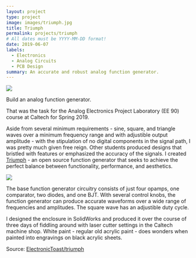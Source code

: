 ```yaml
---
layout: project
type: project
image: images/triumph.jpg
title: Triumph
permalink: projects/triumph
# All dates must be YYYY-MM-DD format!
date: 2019-06-07
labels:
  - Electronics
  - Analog Circuits
  - PCB Design
summary: An accurate and robust analog function generator.
---
```


<img class="ui image" src="{{ site.baseurl }}/images/triumph.jpg">

Build an analog function generator.

That was the task for the Analog Electronics Project Laboratory (EE 90) course at Caltech for Spring 2019.

Aside from several minimum requirements - sine, square, and triangle waves over a minimum frequency range and with adjustible output amplitude - with the stipulation of no digital components in the signal path, I was pretty much given free reign. Other students produced designs that bristled with features or emphasized the accuracy of the signals. I created [Triumph](https://github.com/ElectronicToast/triumph) - an open source function generator that seeks to achieve the perfect balance between functionality, performance, and aesthetics.

<img class="ui image" src="{{ site.baseurl }}/images/triumph-in.jpg">

The base function generator circuitry consists of just four opamps, one comparator, two diodes, and one BJT. With several control knobs, the function generator can produce accurate waveforms over a wide range of frequencies and amplitudes. The square wave has an adjustible duty cycle.

I designed the enclosure in SolidWorks and produced it over the course of three days of fiddling around with laser cutter settings in the Caltech machine shop. White paint - regular old acrylic paint - does wonders when painted into engravings on black acrylic sheets.

Source: <a href="https://github.com/ElectronicToast/triumph"><i class="large github icon"></i>ElectronicToast/triumph</a>

